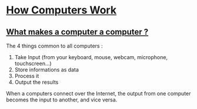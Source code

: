 # [How Computers Work ](https://www.youtube.com/playlist?list=PLzdnOPI1iJNcsRwJhvksEo1tJqjIqWbN-)

## [What makes a computer a computer ?](https://www.youtube.com/watch?v=mCq8-xTH7jA&list=PLzdnOPI1iJNcsRwJhvksEo1tJqjIqWbN-&index=2)

The 4 things common to all computers :
1. Take Input (from your keyboard, mouse, webcam, microphone, touchscreen...)
2. Store informations as data
3. Process it
4. Output the results

When a computers connect over the Internet, the output from one computer becomes the input to another, and vice versa.
